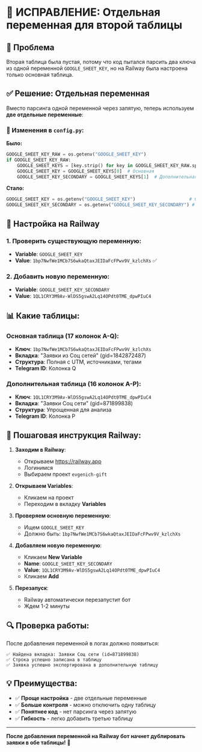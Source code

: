 # 🚂 ИСПРАВЛЕНИЕ: Отдельная переменная для второй таблицы

## 🎯 Проблема
Вторая таблица была пустая, потому что код пытался парсить два ключа из одной переменной `GOOGLE_SHEET_KEY`, но на Railway была настроена только основная таблица.

## ✅ Решение: Отдельная переменная

Вместо парсинга одной переменной через запятую, теперь используем **две отдельные переменные**:

### 📝 Изменения в `config.py`:

**Было:**
```python
GOOGLE_SHEET_KEY_RAW = os.getenv("GOOGLE_SHEET_KEY")
if GOOGLE_SHEET_KEY_RAW:
    GOOGLE_SHEET_KEYS = [key.strip() for key in GOOGLE_SHEET_KEY_RAW.split(',')]
    GOOGLE_SHEET_KEY = GOOGLE_SHEET_KEYS[0]  # Основная
    GOOGLE_SHEET_KEY_SECONDARY = GOOGLE_SHEET_KEYS[1]  # Дополнительная
```

**Стало:**
```python
GOOGLE_SHEET_KEY = os.getenv("GOOGLE_SHEET_KEY")                    # Основная таблица
GOOGLE_SHEET_KEY_SECONDARY = os.getenv("GOOGLE_SHEET_KEY_SECONDARY") # Дополнительная таблица
```

## 🚂 Настройка на Railway

### 1. Проверить существующую переменную:
- **Variable**: `GOOGLE_SHEET_KEY`
- **Value**: `1bp7NwfWe1MCb7S6wkaQtaxJEIDaFcFPwv9V_kzlchXs` ✅

### 2. Добавить новую переменную:
- **Variable**: `GOOGLE_SHEET_KEY_SECONDARY`
- **Value**: `1QL1CRY3M9Av-WlDS5gswA2Lq14OPdt0TME_dpwPIuC4`

## 📊 Какие таблицы:

### Основная таблица (17 колонок A-Q):
- **Ключ**: `1bp7NwfWe1MCb7S6wkaQtaxJEIDaFcFPwv9V_kzlchXs`
- **Вкладка**: "Заявки из Соц сетей" (gid=1842872487)
- **Структура**: Полная с UTM, источниками, тегами
- **Telegram ID**: Колонка Q

### Дополнительная таблица (16 колонок A-P):
- **Ключ**: `1QL1CRY3M9Av-WlDS5gswA2Lq14OPdt0TME_dpwPIuC4`
- **Вкладка**: "Заявки Соц сети" (gid=871899838)
- **Структура**: Упрощенная для анализа
- **Telegram ID**: Колонка P

## 🚀 Пошаговая инструкция Railway:

1. **Заходим в Railway**:
   - Открываем https://railway.app
   - Логинимся
   - Выбираем проект `evgenich-gift`

2. **Открываем Variables**:
   - Кликаем на проект
   - Переходим в вкладку **Variables**

3. **Проверяем основную переменную**:
   - Ищем `GOOGLE_SHEET_KEY`
   - Должно быть: `1bp7NwfWe1MCb7S6wkaQtaxJEIDaFcFPwv9V_kzlchXs`

4. **Добавляем новую переменную**:
   - Кликаем **New Variable**
   - **Name**: `GOOGLE_SHEET_KEY_SECONDARY`
   - **Value**: `1QL1CRY3M9Av-WlDS5gswA2Lq14OPdt0TME_dpwPIuC4`
   - Кликаем **Add**

5. **Перезапуск**:
   - Railway автоматически перезапустит бот
   - Ждем 1-2 минуты

## 🔍 Проверка работы:

После добавления переменной в логах должно появиться:

```
✅ Найдена вкладка: Заявки Соц сети (id=871899838)
✅ Строка успешно записана в таблицу
✅ Заявка успешно экспортирована в дополнительную таблицу
```

## 💡 Преимущества:

- ✅ **Проще настройка** - две отдельные переменные
- ✅ **Больше контроля** - можно отключить одну таблицу
- ✅ **Понятнее код** - нет парсинга через запятую
- ✅ **Гибкость** - легко добавить третью таблицу

---

**После добавления переменной на Railway бот начнет дублировать заявки в обе таблицы!** 🚀

